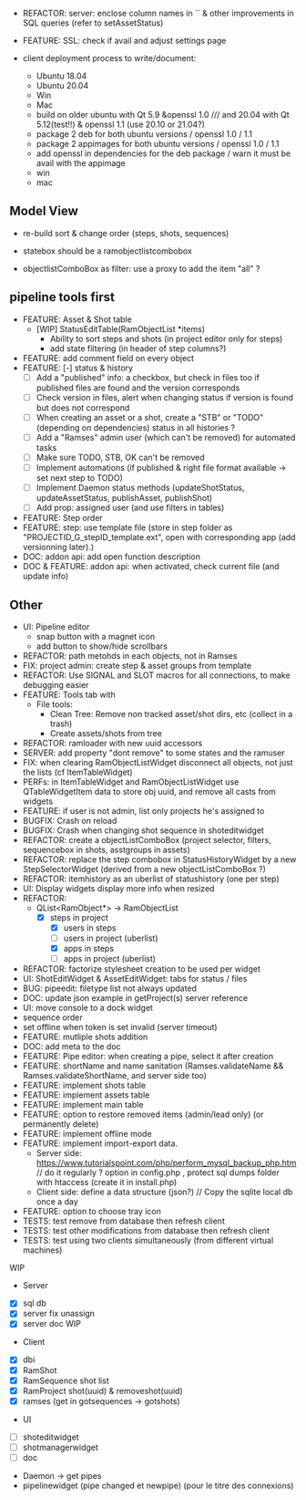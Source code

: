 - REFACTOR: server: enclose column names in `` & other improvements in SQL queries (refer to setAssetStatus)
- FEATURE: SSL: check if avail and adjust settings page

- client deployment process to write/document:
    - Ubuntu 18.04
    - Ubuntu 20.04
    - Win
    - Mac
    - build on older ubuntu with Qt 5.9 &openssl 1.0 /// and 20.04 with Qt 5.12(test!!) & openssl 1.1 (use 20.10 or 21.04?)
    - package 2 deb for both ubuntu versions / openssl 1.0 / 1.1
    - package 2 appimages for both ubuntu versions / openssl 1.0 / 1.1
    - add openssl in dependencies for the deb package / warn it must be avail with the appimage
    - win
    - mac

## Model View


- re-build sort & change order (steps, shots, sequences)

- statebox should be a ramobjectlistcombobox

- objectlistComboBox as filter: use a proxy to add the item "all" ?

## pipeline tools first

- FEATURE: Asset & Shot table
    - [WIP] StatusEditTable(RamObjectList *items)  
        - Ability to sort steps and shots (in project editor only for steps)
        - add state filtering (in header of step columns?)
- FEATURE: add comment field on every object
- FEATURE: [-] status & history
    - [ ] Add a "published" info: a checkbox, but check in files too if published files are found and the version corresponds
    - [ ] Check version in files, alert when changing status if version is found but does not correspond
    - [ ] When creating an asset or a shot, create a "STB" or "TODO" (depending on dependencies) status in all histories ?
    - [ ] Add a "Ramses" admin user (which can't be removed) for automated tasks
    - [ ] Make sure TODO, STB, OK can't be removed
    - [ ] Implement automations (if published & right file format available -> set next step to TODO)
    - [ ] Implement Daemon status methods (updateShotStatus, updateAssetStatus, publishAsset, publishShot)
    - [ ] Add prop: assigned user (and use filters in tables)
- FEATURE: Step order
- FEATURE: step: use template file (store in step folder as "PROJECTID_G_stepID_template.ext", open with corresponding app (add versionning later).)
- DOC: addon api: add open function description
- DOC & FEATURE: addon api: when activated, check current file (and update info)

## Other

- UI: Pipeline editor
    - snap button with a magnet icon
    - add button to show/hide scrollbars
- REFACTOR: path metohds in each objects, not in Ramses
- FIX: project admin: create step & asset groups from template
- REFACTOR: Use SIGNAL and SLOT macros for all connections, to make debugging easier
- FEATURE: Tools tab with
    - File tools:
        - Clean Tree: Remove non tracked asset/shot dirs, etc (collect in a trash)
        - Create assets/shots from tree
- REFACTOR: ramloader with new uuid accessors
- SERVER: add property "dont remove" to some states and the ramuser
- FIX: when clearing RamObjectListWidget disconnect all objects, not just the lists (cf ItemTableWidget)
- PERFs: in ItemTableWidget and RamObjectListWidget use QTableWidgetItem data to store obj uuid, and remove all casts from widgets
- FEATURE: if user is not admin, list only projects he's assigned to
- BUGFIX: Crash on reload
- BUGFIX: Crash when changing shot sequence in shoteditwidget
- REFACTOR: create a objectListComboBox (project selector, filters, sequencebox in shots, asstgroups in assets)
- REFACTOR: replace the step combobox in StatusHistoryWidget by a new StepSelectorWidget (derived from a new objectListComboBox ?)
- REFACTOR: itemhistory as an uberlist of statushistory (one per step)
- UI: Display widgets display more info when resized
- REFACTOR:
    - QList<RamObject*> -> RamObjectList
        - [x] steps in project
            - [x] users in steps
            - [ ] users in project (uberlist)
            - [x] apps in steps
            - [ ] apps in project (uberlist)
- REFACTOR: factorize stylesheet creation to be used per widget
- UI: ShotEditWidget & AssetEditWidget: tabs for status / files
- BUG: pipeedit: filetype list not always updated
- DOC: update json example in getProject(s) server reference
- UI: move console to a dock widget
- sequence order
- set offline when token is set invalid (server timeout)
- FEATURE: mutliple shots addition
- DOC: add meta to the doc
- FEATURE: Pipe editor: when creating a pipe, select it after creation
- FEATURE: shortName and name sanitation (Ramses.validateName && Ramses.validateShortName, and server side too)
- FEATURE: implement shots table 
- FEATURE: implement assets table
- FEATURE: implement main table
- FEATURE: option to restore removed items (admin/lead only) (or permanently delete)
- FEATURE: implement offline mode
- FEATURE: implement import-export data.
    - Server side: https://www.tutorialspoint.com/php/perform_mysql_backup_php.htm // do it regularly ? option in config.php , protect sql dumps folder with htaccess (create it in install.php)
    - Client side: define a data structure (json?) // Copy the sqlite local db once a day
- FEATURE: option to choose tray icon
- TESTS: test remove from database then refresh client
- TESTS: test other modifications from database then refresh client
- TESTS: test using two clients simultaneously (from different virtual machines)

WIP 

- Server

- [x] sql db
- [x] server fix unassign
- [x] server doc WIP

- Client

- [x] dbi
- [x] RamShot
- [x] RamSequence shot list
- [x] RamProject shot(uuid) & removeshot(uuid)
- [x] ramses (get in gotsequences -> gotshots)

- UI

- [ ] shoteditwidget
- [ ] shotmanagerwidget
- [ ] doc

- Daemon -> get pipes
- pipelinewidget (pipe changed et newpipe) (pour le titre des connexions)